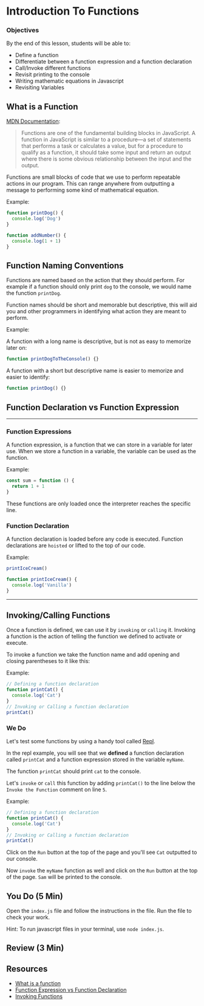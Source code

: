 # Introduction To Functions

### Objectives

By the end of this lesson, students will be able to:

- Define a function
- Differentiate between a function expression and a function declaration
- Call/Invoke different functions
- Revisit printing to the console
- Writing mathematic equations in Javascript
- Revisiting Variables

## What is a Function

[MDN Documentation](https://developer.mozilla.org/en-US/docs/Web/JavaScript/Guide/Functions#:~:text=A%20function%20in%20JavaScript%20is,the%20input%20and%20the%20output.):

> Functions are one of the fundamental building blocks in JavaScript. A function in JavaScript is similar to a procedure—a set of statements that performs a task or calculates a value, but for a procedure to qualify as a function, it should take some input and return an output where there is some obvious relationship between the input and the output.

Functions are small blocks of code that we use to perform repeatable actions in our program. This can range anywhere from outputting a message to performing some kind of mathematical equation.

Example:

```js
function printDog() {
  console.log('Dog')
}

function addNumber() {
  console.log(1 + 1)
}
```

## Function Naming Conventions

Functions are named based on the action that they should perform. For example if a function should only print `dog` to the console, we would name the function `printDog`.

Function names should be short and memorable but descriptive, this will aid you and other programmers in identifying what action they are meant to perform.

Example:

A function with a long name is descriptive, but is not as easy to memorize later on:

```js
function printDogToTheConsole() {}
```

A function with a short but descriptive name is easier to memorize and easier to identify:

```js
function printDog() {}
```

## Function Declaration vs Function Expression

---

### **Function Expressions**

A function expression, is a function that we can store in a variable for later use.
When we store a function in a variable, the variable can be used as the function.

Example:

```js
const sum = function () {
  return 1 + 1
}
```

These functions are only loaded once the interpreter reaches the specific line.

### **Function Declaration**

A function declaration is loaded before any code is executed. Function declarations are `hoisted` or lifted to the top of our code.

Example:

```js
printIceCream()

function printIceCream() {
  console.log('Vanilla')
}
```

---

## Invoking/Calling Functions

Once a function is defined, we can use it by `invoking` or `calling` it.
Invoking a function is the action of telling the function we defined to activate or execute.

To invoke a function we take the function name and add opening and closing parentheses to it like this:

Example:

```js
// Defining a function declaration
function printCat() {
  console.log('Cat')
}
// Invoking or Calling a function declaration
printCat()
```

### We Do

Let's test some functions by using a handy tool called [Repl](https://repl.it/@anpato/Functions#index.js).

In the repl example, you will see that we **defined** a function declaration called `printCat` and a function expression stored in the variable `myName`.

The function `printCat` should print `cat` to the console.

Let's `invoke` or `call` this function by adding `printCat()` to the line below the `Invoke the Function` comment on line `5`.

Example:

```js
// Defining a function declaration
function printCat() {
  console.log('Cat')
}
// Invoking or Calling a function declaration
printCat()
```

Click on the `Run` button at the top of the page and you'll see `Cat` outputted to our console.

Now `invoke` the `myName` function as well and click on the `Run` button at the top of the page. `Sam` will be printed to the console.

## You Do (5 Min)

Open the `index.js` file and follow the instructions in the file.
Run the file to check your work.

Hint: To run javascript files in your terminal, use `node index.js`.

## Review (3 Min)

## Resources

- [What is a function](https://developer.mozilla.org/en-US/docs/Web/JavaScript/Guide/Functions#:~:text=A%20function%20in%20JavaScript%20is,the%20input%20and%20the%20output.)
- [Function Expression vs Function Declaration](https://medium.com/@mandeep1012/function-declarations-vs-function-expressions-b43646042052)
- [Invoking Functions](https://www.w3schools.com/js/js_function_invocation.asp)
